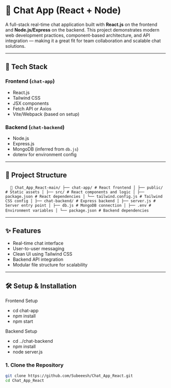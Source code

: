 # 💬 Chat App (React + Node)

A full-stack real-time chat application built with **React.js** on the frontend and **Node.js/Express** on the backend. This project demonstrates modern web development practices, component-based architecture, and API integration — making it a great fit for team collaboration and scalable chat solutions.

---

## 🚀 Tech Stack

### Frontend (`chat-app`)

- React.js
- Tailwind CSS
- JSX components
- Fetch API or Axios
- Vite/Webpack (based on setup)

### Backend (`chat-backend`)

- Node.js
- Express.js
- MongoDB (inferred from `db.js`)
- dotenv for environment config

---

## 📁 Project Structure

<pre> <code> 📁 Chat_App_React-main/ ├── chat-app/ # React frontend │ ├── public/ # Static assets │ ├── src/ # React components and logic │ ├── package.json # React dependencies │ └── tailwind.config.js # Tailwind CSS config │ ├── chat-backend/ # Express backend │ ├── server.js # Server entry point │ ├── db.js # MongoDB connection │ ├── .env # Environment variables │ └── package.json # Backend dependencies </code> </pre>

---

## ✨ Features

- Real-time chat interface
- User-to-user messaging
- Clean UI using Tailwind CSS
- Backend API integration
- Modular file structure for scalability

---

## 🛠️ Setup & Installation

Frontend Setup

- cd chat-app
- npm install
- npm start

Backend Setup

- cd ../chat-backend
- npm install
- node server.js

### 1. Clone the Repository

```bash
git clone https://github.com/Subeeesh/Chat_App_React.git
cd Chat_App_React


```
